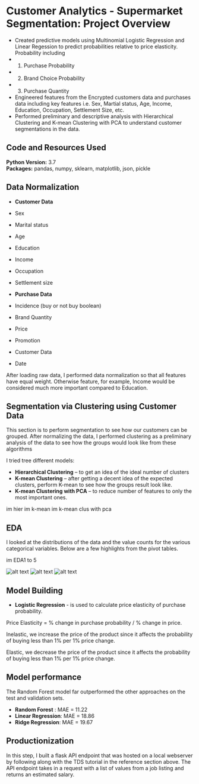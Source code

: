 # Customer Analytics - Supermarket Segmentation: Project Overview 
* Created predictive models using Multinomial Logistic Regression and Linear Regession to predict probabilities relative to price elasticity. Probability including
* 1. Purchase Probability 
* 2. Brand Choice Probability 
* 3. Purchase Quantity
* Engineered features from the Encrypted customers data and purchases data including key features i.e. Sex, Martial status, Age, Income, Education, Occupation, Settlement Size, etc.
* Performed preliminary and descriptive analysis with Hierarchical Clustering and K-mean Clustering with PCA to understand customer segmentations in the data.

## Code and Resources Used 
**Python Version:** 3.7  
**Packages:** pandas, numpy, sklearn, matplotlib, json, pickle

## Data Normalization

* **Customer Data**
*	Sex
*	Marital status
*	Age
*	Education
*	Income
*	Occupation
*	Settlement size

* **Purchase Data**
*	Incidence (buy or not buy boolean)
*	Brand Quantity
*	Price
*	Promotion
*	Customer Data
*	Date


After loading raw data, I performed data normalization so that all features have equal weight. Otherwise feature, for example, Income would be considered much more important compared to Education.

## Segmentation via Clustering using Customer Data
This section is to perform segmentation to see how our customers can be grouped.
After normalizing the data, I performed clustering as a preliminary analysis of the data to see how the groups would look like from these algorithms

I tried tree different models:
*	**Hierarchical Clustering** – to get an idea of the ideal number of clusters
*	**K-mean Clustering** – after getting a decent idea of the expected clusters, perform K-mean to see how the groups result look like.
*	**K-mean Clustering with PCA** – to reduce number of features to only the most important ones.

im hier
im k-mean
im k-mean clus with pca


## EDA
I looked at the distributions of the data and the value counts for the various categorical variables. Below are a few highlights from the pivot tables. 

im EDA1 to 5

![alt text](https://github.com/PlayingNumbers/ds_salary_proj/blob/master/salary_by_job_title.PNG "Salary by Position")
![alt text](https://github.com/PlayingNumbers/ds_salary_proj/blob/master/positions_by_state.png "Job Opportunities by State")
![alt text](https://github.com/PlayingNumbers/ds_salary_proj/blob/master/correlation_visual.png "Correlations")

## Model Building 

*	**Logistic Regression** - is used to calculate price elasticity of purchase probability.

Price Elasticity = % change in purchase probability / % change in price.

Inelastic, we increase the price of the product since it affects the probability of buying less than 1% per 1% price change.

Elastic, we decrease the price of the product since it affects the probability of buying less than 1% per 1% price change.

## Model performance
The Random Forest model far outperformed the other approaches on the test and validation sets. 
*	**Random Forest** : MAE = 11.22
*	**Linear Regression**: MAE = 18.86
*	**Ridge Regression**: MAE = 19.67

## Productionization 
In this step, I built a flask API endpoint that was hosted on a local webserver by following along with the TDS tutorial in the reference section above. The API endpoint takes in a request with a list of values from a job listing and returns an estimated salary. 


